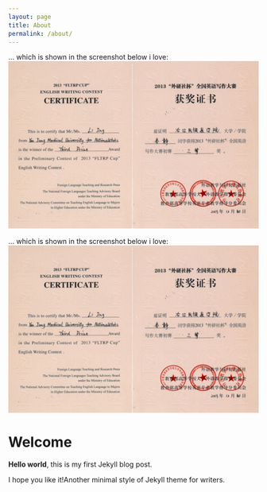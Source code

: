 ```yaml
---
layout: page
title: About
permalink: /about/
---
```


... which is shown in the screenshot below i love:
![My helpful screenshot](/assets/css/x3.jpg)

... which is shown in the screenshot below i love:
![My helpful screenshot](/assets/css/x3.jpg)


# Welcome

**Hello world**, this is my first Jekyll blog post.

I hope you like it!Another minimal style of Jekyll theme for writers.
